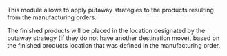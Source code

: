 This module allows to apply putaway strategies to the products resulting
from the manufacturing orders.

The finished products will be placed in the location designated by the
putaway strategy (if they do not have another destination move), based
on the finished products location that was defined in the manufacturing
order.
